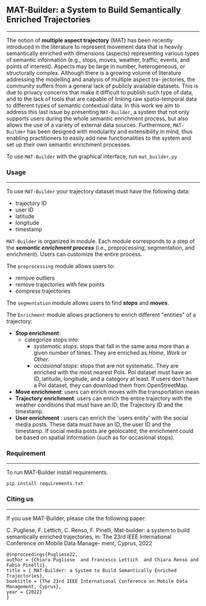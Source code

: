 ## **MAT-Builder: a System to Build Semantically Enriched Trajectories**
---
The notion of **multiple aspect trajectory** (MAT) has
been recently introduced in the literature to represent movement
data that is heavily semantically enriched with dimensions
(aspects) representing various types of semantic information (e.g.,
stops, moves, weather, traffic, events, and points of interest).
Aspects may be large in number, heterogeneous, or structurally
complex. Although there is a growing volume of literature
addressing the modelling and analysis of multiple aspect tra-
jectories, the community suffers from a general lack of publicly
available datasets. This is due to privacy concerns that make it
difficult to publish such type of data, and to the lack of tools that
are capable of linking raw spatio-temporal data to different types
of semantic contextual data. In this work we aim to address this
last issue by presenting ```MAT-Builder```, a system that not only
supports users during the whole semantic enrichment process,
but also allows the use of a variety of external data sources.
Furthermore, ```MAT-Builder``` has been designed with modularity
and extensibility in mind, thus enabling practitioners to easily add
new functionalities to the system and set up their own semantic
enrichment processes. 

To use ```MAT-Builder``` with the graphical interface, run ```mat_builder.py```

### **Usage**
---

To use ```MAT-Builder``` your trajectory dataset must have the following data:
- trajectory ID
- user ID
- latitude
- longitude
- timestamp

``MAT-Builder`` is organized in module. Each module corresponds to a step of the ***semantic enrichment process*** (i.e., preprocessing, segmentation, and enrichment). Users can customize the entire process. 

The ``preprocessing`` module allows users to:
- remove outliers
- remove trajectories with few points
- compress trajectories

The ``segmentation`` module allows users to find ***stops*** and ***moves***.

The ```Enrichment``` module allows practioners to enrich different "entities" of a trajectory:
- **Stop enrichment**: 
    - categorize stops into:
        - *systematic stops*: stops that fall in the same area more than a given number of times. They are enriched as *Home*, *Work* or *Other*.
        - *occasional stops*: stops that are not systematic. They are enriched with the most nearest PoIs. PoI dataset must have an ID, latitude, longitude, and a category at least. If users don't have a PoI dataset, they can download them from OpenStreetMap.
- **Move enrichment**: users can enrich moves with the transportation mean
- **Trajectory enrichment**: users can enrich the entire trajectory with the weather conditions that must have an ID, the Trajectory ID and the timestamp. 
- **User enrichment** : users can enrich the 'users entity' with the social media posts. These data must have an ID, the user ID and the timestamp. If social media posts are geolocated, the enrichment could be based on spatial information (such as for occasional stops).


### **Requirement**
---
To run MAT-Builder install requirements.

```pip install requirements.txt```

### **Citing us**
---
If you use MAT-Builder, please cite the following paper:

C. Pugliese, F. Lettich, C. Renso, F. Pinelli, Mat-builder: a system to build semantically
enriched trajectories, in: The 23rd IEEE International Conference on Mobile Data Manage-
ment, Cyprus, 2022

```
@inproceedings{Pugliese22,
author = {Chiara Pugliese  and Francesco Lettich  and Chiara Renso and Fabio Pinelli},
title = { MAT-Builder: a System to Build Semantically Enriched Trajectories},
booktitle = {The 23rd IEEE International Conference on Mobile Data Management, Cyprus},
year = {2022}
}
```